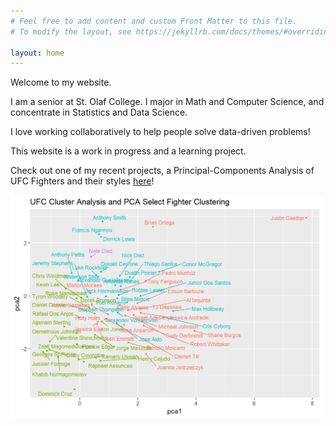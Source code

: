```yaml
---
# Feel free to add content and custom Front Matter to this file.
# To modify the layout, see https://jekyllrb.com/docs/themes/#overriding-theme-defaults

layout: home
---
```


Welcome to my website.  

I am a senior at St. Olaf College. I major in Math and Computer Science, and concentrate in Statistics and Data Science.  

I love working collaboratively to help people solve data-driven problems!  

This website is a work in progress and a learning project.  

Check out one of my recent projects, a Principal-Components Analysis of UFC Fighters and their styles [here](/pdfs/final.html)!  

<img src="/pdfs/final_files/figure-html/notable fighter pca2-1.png" width="500">